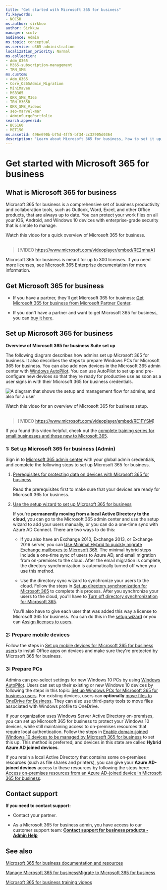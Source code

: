 ```yaml
---
title: "Get started with Microsoft 365 for business"
f1.keywords:
- NOCSH
ms.author: sirkkuw
author: Sirkkuw
manager: scotv
audience: Admin
ms.topic: conceptual
ms.service: o365-administration
localization_priority: Normal
ms.collection: 
- Adm_O365
- M365-subscription-management
- TRN_SMB
ms.custom:
- Adm_O365
- Core_O365Admin_Migration
- MiniMaven
- MSB365
- OKR_SMB_M365
- TRN_M365B
- OKR_SMB_Videos
- seo-marvel-mar
- AdminSurgePortfolio
search.appverid:
- BCS160
- MET150
ms.assetid: 496e690b-b75d-4ff5-bf34-cc32905d0364
description: "Learn about Microsoft 365 for business, how to set it up, and how to prepare your users' devices and PCs to ensure they're protected by Microsoft 365 for business."
---
```


# Get started with Microsoft 365 for business

## What is Microsoft 365 for business

Microsoft 365 for business is a comprehensive set of business productivity and collaboration tools, such as Outlook, Word, Excel, and other Office products, that are always up to date. You can protect your work files on all your iOS, Android, and Windows 10 devices with enterprise-grade security that is simple to manage.

Watch this video for a quick overview of Microsoft 365 for business.<br><br>

> [!VIDEO https://www.microsoft.com/videoplayer/embed/RE2mhaA] 
  
Microsoft 365 for business is meant for up to 300 licenses. If you need more licenses, see [Microsoft 365 Enterprise](https://go.microsoft.com/fwlink/p/?linkid=860986) documentation for more information. 
  
## Get Microsoft 365 for business

- If you have a partner, they'll get Microsoft 365 for business: [Get Microsoft 365 for business from Microsoft Partner Center](get-microsoft-365-business.md).
    
- If you don't have a partner and want to get Microsoft 365 for business, you can [buy it here](https://www.microsoft.com/microsoft-365/business).
    
## Set up Microsoft 365 for business

 **Overview of Microsoft 365 for business Suite set up**
  
The following diagram describes how admins set up Microsoft 365 for business. It also describes the steps to prepare Windows PCs for Microsoft 365 for business. You can also add new devices in the Microsoft 365 admin center with [Windows AutoPilot](add-autopilot-devices-and-profile.md). You can use AutoPilot to set up and pre-configure new devices so that they're ready for productive use as soon as a user signs in with their Microsoft 365 for business credentials.
  
![A diagram that shows the setup and management flow for admins, and also for a user](../media/249f81fc-7e79-44c7-8425-3a0b7b651c3b.png)

Watch this video for an overview of Microsoft 365 for business setup.<br><br>

> [!VIDEO https://www.microsoft.com/videoplayer/embed/RE1FYSM] 

If you found this video helpful, check out the [complete training series for small businesses and those new to Microsoft 365](https://support.microsoft.com/office/6ab4bbcd-79cf-4000-a0bd-d42ce4d12816).

  
### 1: Set up Microsoft 365 for business (Admin)

Sign in to [Microsoft 365 admin center](https://portal.office.com/adminportal/home) with your global admin credentials, and complete the following steps to set up Microsoft 365 for business. 
  
1. [Prerequisites for protecting data on devices with Microsoft 365 for business](pre-requisites-for-data-protection.md)
    
    Read the prerequisites first to make sure that your devices are ready for Microsoft 365 for business.
    
2. [Use the setup wizard to set up Microsoft 365 for business](set-up.md)
    
    If you're **permanently moving from a local Active Directory to the cloud**, you can go to the Microsoft 365 admin center and use the setup wizard to add your users manually, or you can do a one-time sync with Azure AD Connect. There are two ways to do this: 
    
    - If you also have an Exchange 2010, Exchange 2013, or Exchange 2016 server, you can [Use Minimal Hybrid to quickly migrate Exchange mailboxes to Microsoft 365](https://docs.microsoft.com/Exchange/mailbox-migration/use-minimal-hybrid-to-quickly-migrate). The minimal hybrid steps include a one-time sync of users to Azure AD, and email migration from on-premises to the cloud. After the email migration is complete, the directory synchronization is automatically turned off when you use this method.
    
    - Use the directory sync wizard to synchronize your users to the cloud. Follow the steps in [Set up directory synchronization for Microsoft 365](https://docs.microsoft.com/microsoft-365/enterprise/set-up-directory-synchronization) to complete this process. After you synchronize your users to the cloud, you'll have to [Turn off directory synchronization for Microsoft 365](https://docs.microsoft.com/microsoft-365/enterprise/turn-off-directory-synchronization).
    
    You'll also have to give each user that was added this way a license to Microsoft 365 for business. You can do this in the [setup wizard](set-up.md) or you can [Assign licenses to users](../admin/manage/assign-licenses-to-users.md).
    
### 2: Prepare mobile devices

Follow the steps in [Set up mobile devices for Microsoft 365 for business users](set-up-mobile-devices.md) to install Office apps on devices and make sure they're protected by Microsoft 365 for business. 
  
### 3: Prepare PCs

Admins can pre-select settings for new Windows 10 PCs by using [Windows AutoPilot](add-autopilot-devices-and-profile.md). Users can set up their existing or new Windows 10 devices by following the steps in this topic: [Set up Windows PCs for Microsoft 365 for business users](set-up-windows-devices.md). For existing devices, users can **optionally** [move files to OneDrive for Business](move-files-to-onedrive.md). They can also use third-party tools to move files associated with Windows profile to OneDrive.
  
If your organization uses Windows Server Active Directory on-premises, you can set up Microsoft 365 for business to protect your Windows 10 devices, while still maintaining access to on-premises resources that require local authentication. Follow the steps in [Enable domain-joined Windows 10 devices to be managed by Microsoft 365 for business](manage-windows-devices.md) to set this up. This method is preferred, and devices in this state are called **Hybrid Azure AD joined devices**. 
  
If you retain a local Active Directory that contains some on-premises resources (such as file shares and printers), you can give your **Azure AD-joined devices** access to these resources by following the steps here: [Access on-premises resources from an Azure AD-joined device in Microsoft 365 for business](access-resources.md).
  
  
## Contact support

 **If you need to contact support:**
  
- Contact your partner.
    
- As a Microsoft 365 for business admin, you have access to our customer support team: **[Contact support for business products - Admin Help](https://docs.microsoft.com/microsoft-365/admin/contact-support-for-business-products)**
    
## See also

[Microsoft 365 for business documentation and resources](https://go.microsoft.com/fwlink/p/?linkid=853701)
  
[Manage Microsoft 365 for business](manage.md)[Migrate to Microsoft 365 for business](migrate-to-microsoft-365-business.md)

[Microsoft 365 for business training videos](https://support.microsoft.com/office/6ab4bbcd-79cf-4000-a0bd-d42ce4d12816) 
